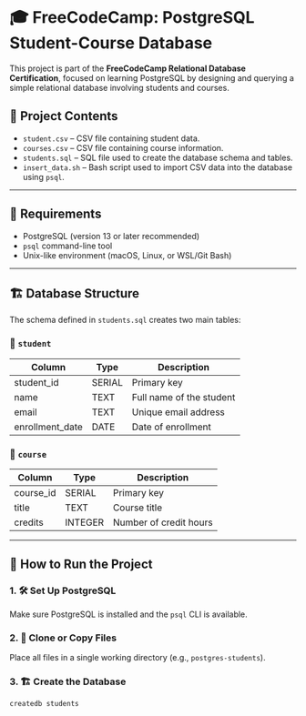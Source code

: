 # 🎓 FreeCodeCamp: PostgreSQL Student-Course Database

This project is part of the **FreeCodeCamp Relational Database Certification**, focused on learning PostgreSQL by designing and querying a simple relational database involving students and courses.

## 📁 Project Contents

- `student.csv` – CSV file containing student data.
- `courses.csv` – CSV file containing course information.
- `students.sql` – SQL file used to create the database schema and tables.
- `insert_data.sh` – Bash script used to import CSV data into the database using `psql`.

---

## 🧰 Requirements

- PostgreSQL (version 13 or later recommended)
- `psql` command-line tool
- Unix-like environment (macOS, Linux, or WSL/Git Bash)

---

## 🏗️ Database Structure

The schema defined in `students.sql` creates two main tables:

### 📄 `student`
| Column         | Type         | Description               |
|----------------|--------------|---------------------------|
| student_id     | SERIAL       | Primary key               |
| name           | TEXT         | Full name of the student  |
| email          | TEXT         | Unique email address      |
| enrollment_date| DATE         | Date of enrollment        |

### 📄 `course`
| Column     | Type     | Description            |
|------------|----------|------------------------|
| course_id  | SERIAL   | Primary key            |
| title      | TEXT     | Course title           |
| credits    | INTEGER  | Number of credit hours |

---

## 🚀 How to Run the Project

### 1. 🛠️ Set Up PostgreSQL
Make sure PostgreSQL is installed and the `psql` CLI is available.

### 2. 📂 Clone or Copy Files

Place all files in a single working directory (e.g., `postgres-students`).

### 3. 🏗️ Create the Database

```bash
createdb students
